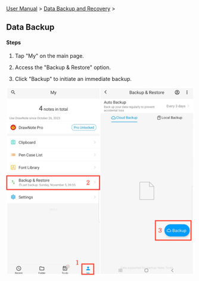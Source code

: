 [User Manual](/dragonnest/drawnote/manual/en) > [Data Backup and Recovery](/dragonnest/drawnote/manual/en/data_backup_and_recovery) >

Data Backup
---
#### Steps

1. Tap "My" on the main page.

2. Access the "Backup & Restore" option.

3. Click "Backup" to initiate an immediate backup.

![Data Backup](imgs/data_backup1.png)
